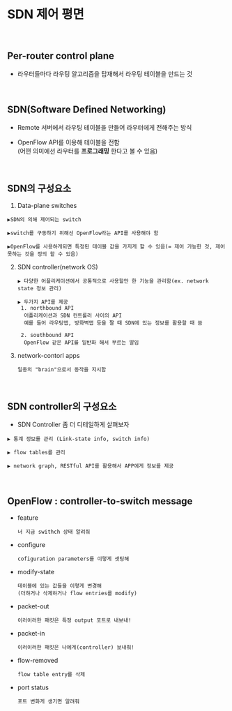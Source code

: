 SDN 제어 평면
===========
<br/>

Per-router control plane
------------
* 라우터들마다 라우팅 알고리즘을 탑재해서 라우팅 테이블을 만드는 것

<br/>

SDN(Software Defined Networking)
----------------
* Remote 서버에서 라우팅 테이블을 만들어 라우터에게 전해주는 방식

* OpenFlow API를 이용해 테이블을 전함<br/>(어떤 의미에선 라우터를 __프로그래밍__ 한다고 볼 수 있음)

<br/>

SDN의 구성요소
-----------

1. Data-plane switches
  ```
  ▶SDN의 의해 제어되는 switch

  ▶switch를 구동하기 위해선 OpenFlow라는 API를 사용해야 함

  ▶OpenFlow를 사용하게되면 특정된 테이블 값을 가지게 할 수 있음(= 제어 가능한 것, 제어 못하는 것을 정의 할 수 있음)
  ```

2. SDN controller(network OS)
   ```
   ▶ 다양한 어플리케이션에서 공통적으로 사용할만 한 기능을 관리함(ex. network state 정보 관리)

   ▶ 두가지 API를 제공
    1. northbound API
     어플리케이션과 SDN 컨트롤러 사이의 API
     예를 들어 라우팅앱, 방화벽앱 등을 짤 때 SDN에 있는 정보를 활용할 때 씀

    2. southbound API
     OpenFlow 같은 API를 일반화 해서 부르는 말임
   ```

3. network-contorl apps
   ```
   일종의 "brain"으로서 동작을 지시함
   ```

<br/>

SDN controller의 구성요소
-------------------
* SDN Controller 좀 더 디테일하게 살펴보자
```
▶ 통계 정보를 관리 (Link-state info, switch info)

▶ flow tables를 관리

▶ network graph, RESTful API를 활용해서 APP에게 정보를 제공
```

<br/>

OpenFlow : controller-to-switch message
-------------
* feature
  ```
  너 지금 swithch 상태 알려줘
  ```
* configure
  ```
  cofiguration parameters를 이렇게 셋팅해
  ```
* modify-state
  ```
  테이블에 있는 값들을 이렇게 변경해
  (더하거나 삭제하거나 flow entries를 modify)
  ```
* packet-out
  ```
  이러이러한 패킷은 특정 output 포트로 내보내!
  ```
* packet-in
  ```
  이러이러한 패킷은 나에게(controller) 보내줘!
  ```
* flow-removed
  ```
  flow table entry를 삭제
  ```
* port status
  ```
  포트 변화게 생기면 알려줘
  ```

<br/>
